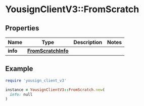 # YousignClientV3::FromScratch

## Properties

| Name | Type | Description | Notes |
| ---- | ---- | ----------- | ----- |
| **info** | [**FromScratchInfo**](FromScratchInfo.md) |  |  |

## Example

```ruby
require 'yousign_client_v3'

instance = YousignClientV3::FromScratch.new(
  info: null
)
```

